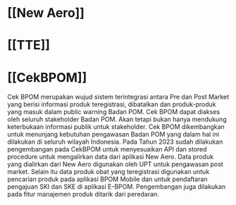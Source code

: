 # [[New Aero]]

# [[TTE]]

# [[CekBPOM]]
Cek BPOM merupakan wujud sistem terintegrasi antara Pre dan Post Market yang berisi informasi produk teregistrasi, dibatalkan dan produk-produk yang masuk dalam public warning Badan POM. Cek BPOM dapat diakses oleh seluruh stakeholder Badan POM. Akan tetapi bukan hanya mendukung keterbukaan informasi publik untuk stakeholder. Cek BPOM dikembangkan untuk menunjang kebutuhan pengawasan Badan POM yang dalam hal ini dilakukan di seluruh wilayah Indonesia.
Pada Tahun 2023 sudah dilakukan pengembangan pada CekBPOM untuk menyesuaikan API dan stored procedure untuk mengalirkan data dari aplikasi New Aero. Data produk yang dialirkan dari New Aero digunakan oleh UPT untuk pengawasan post market. Selain itu data produk obat yang teregistrasi digunakan untuk pencarian produk pada aplikasi BPOM Mobile dan untuk pendaftaran pengajuan SKI dan SKE di aplikasi E-BPOM. Pengembangan juga dilakukan pada fitur manajemen produk ditarik dari peredaran. 